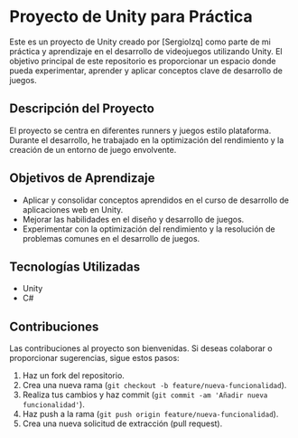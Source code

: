 # Proyecto de Unity para Práctica

Este es un proyecto de Unity creado por [SergioIzq] como parte de mi práctica y aprendizaje en el desarrollo de videojuegos utilizando Unity. El objetivo principal de este repositorio es proporcionar un espacio donde pueda experimentar, aprender y aplicar conceptos clave de desarrollo de juegos.

## Descripción del Proyecto

El proyecto se centra en diferentes runners y juegos estilo plataforma. Durante el desarrollo, he trabajado en la optimización del rendimiento y la creación de un entorno de juego envolvente.

## Objetivos de Aprendizaje

- Aplicar y consolidar conceptos aprendidos en el curso de desarrollo de aplicaciones web en Unity.
- Mejorar las habilidades en el diseño y desarrollo de juegos.
- Experimentar con la optimización del rendimiento y la resolución de problemas comunes en el desarrollo de juegos.

## Tecnologías Utilizadas

- Unity
- C#

## Contribuciones

Las contribuciones al proyecto son bienvenidas. Si deseas colaborar o proporcionar sugerencias, sigue estos pasos:

1. Haz un fork del repositorio.
2. Crea una nueva rama (`git checkout -b feature/nueva-funcionalidad`).
3. Realiza tus cambios y haz commit (`git commit -am 'Añadir nueva funcionalidad'`).
4. Haz push a la rama (`git push origin feature/nueva-funcionalidad`).
5. Crea una nueva solicitud de extracción (pull request).
